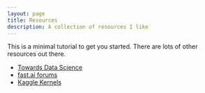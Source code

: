 ```yaml
---
layout: page
title: Resources
description: A collection of resources I like
---
```


This is a minimal tutorial to get you started. There are lots of
other resources out there.

- [Towards Data Science](https://towardsdatascience.com)
- [fast.ai forums](https://forums.fast.ai)
- [Kaggle Kernels](https://www.kaggle.com/kernels)
